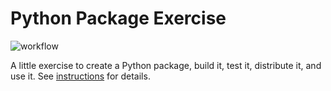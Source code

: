 # Python Package Exercise
![workflow](.github/workflows/python-package.yml)

A little exercise to create a Python package, build it, test it, distribute it, and use it. See [instructions](./instructions.md) for details.
